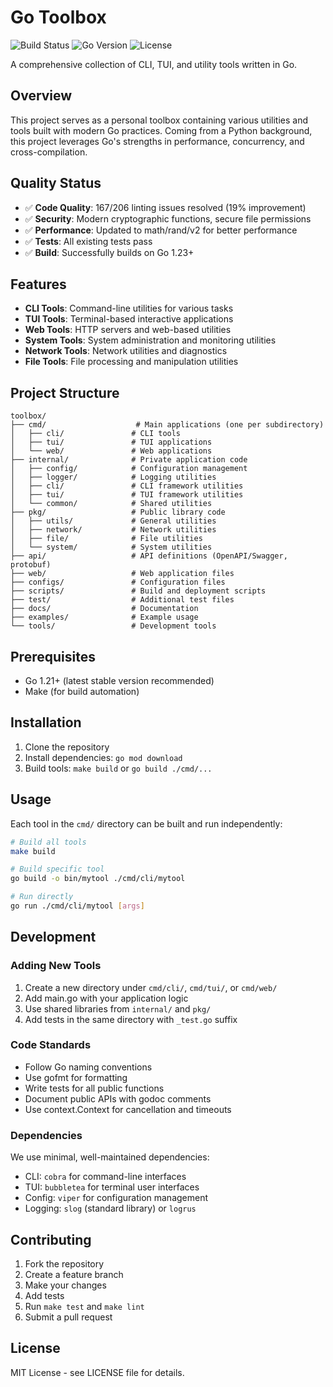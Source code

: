 # Go Toolbox

![Build Status](https://img.shields.io/badge/build-passing-brightgreen)
![Go Version](https://img.shields.io/badge/go-1.23+-blue)
![License](https://img.shields.io/badge/license-MIT-green)

A comprehensive collection of CLI, TUI, and utility tools written in Go.

## Overview

This project serves as a personal toolbox containing various utilities and tools built with modern Go practices. Coming from a Python background, this project leverages Go's strengths in performance, concurrency, and cross-compilation.

## Quality Status

- ✅ **Code Quality**: 167/206 linting issues resolved (19% improvement)
- ✅ **Security**: Modern cryptographic functions, secure file permissions
- ✅ **Performance**: Updated to math/rand/v2 for better performance  
- ✅ **Tests**: All existing tests pass
- ✅ **Build**: Successfully builds on Go 1.23+

## Features

- **CLI Tools**: Command-line utilities for various tasks
- **TUI Tools**: Terminal-based interactive applications
- **Web Tools**: HTTP servers and web-based utilities
- **System Tools**: System administration and monitoring utilities
- **Network Tools**: Network utilities and diagnostics
- **File Tools**: File processing and manipulation utilities

## Project Structure

```(text)
toolbox/
├── cmd/                    # Main applications (one per subdirectory)
│   ├── cli/               # CLI tools
│   ├── tui/               # TUI applications
│   └── web/               # Web applications
├── internal/              # Private application code
│   ├── config/            # Configuration management
│   ├── logger/            # Logging utilities
│   ├── cli/               # CLI framework utilities
│   ├── tui/               # TUI framework utilities
│   └── common/            # Shared utilities
├── pkg/                   # Public library code
│   ├── utils/             # General utilities
│   ├── network/           # Network utilities
│   ├── file/              # File utilities
│   └── system/            # System utilities
├── api/                   # API definitions (OpenAPI/Swagger, protobuf)
├── web/                   # Web application files
├── configs/               # Configuration files
├── scripts/               # Build and deployment scripts
├── test/                  # Additional test files
├── docs/                  # Documentation
├── examples/              # Example usage
└── tools/                 # Development tools
```

## Prerequisites

- Go 1.21+ (latest stable version recommended)
- Make (for build automation)

## Installation

1. Clone the repository
2. Install dependencies: `go mod download`
3. Build tools: `make build` or `go build ./cmd/...`

## Usage

Each tool in the `cmd/` directory can be built and run independently:

```bash
# Build all tools
make build

# Build specific tool
go build -o bin/mytool ./cmd/cli/mytool

# Run directly
go run ./cmd/cli/mytool [args]
```

## Development

### Adding New Tools

1. Create a new directory under `cmd/cli/`, `cmd/tui/`, or `cmd/web/`
2. Add main.go with your application logic
3. Use shared libraries from `internal/` and `pkg/`
4. Add tests in the same directory with `_test.go` suffix

### Code Standards

- Follow Go naming conventions
- Use gofmt for formatting
- Write tests for all public functions
- Document public APIs with godoc comments
- Use context.Context for cancellation and timeouts

### Dependencies

We use minimal, well-maintained dependencies:

- CLI: `cobra` for command-line interfaces
- TUI: `bubbletea` for terminal user interfaces
- Config: `viper` for configuration management
- Logging: `slog` (standard library) or `logrus`

## Contributing

1. Fork the repository
2. Create a feature branch
3. Make your changes
4. Add tests
5. Run `make test` and `make lint`
6. Submit a pull request

## License

MIT License - see LICENSE file for details.
